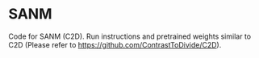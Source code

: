 # SANM
Code for SANM (C2D).
Run instructions and pretrained weights similar to C2D (Please refer to https://github.com/ContrastToDivide/C2D).
